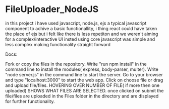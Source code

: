 # FileUploader_NodeJS

in this project i have used javascript, node.js, ejs a typical javascript component to achive a basic functionallity, i thing react could have taken the place of ejs but i felt like there is less repetiton and we weren't aiming for a complex/interactive UI insted using core javascript was simple and less complex making functionality straight forward


Docs:

Fork or copy the files in the repository.
Write "run npm install" in the command line to install the modules( express, body-parser, multer).
Write "node server.js" in the command line to start the server.
Go to your browser and type "localhost:3000" to start the web app.
Click on choose file or drag and upload file/files. HOVERING OVER NUMBER OF FILE( if more then one uploaded)  SHOWS WHAT FILES ARE SELECTED.
  once clicked on submit the file/files are uploaded in the Files folder in the directory and are displayed for further functionality.


  
